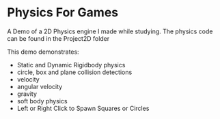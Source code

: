# Physics For Games

A Demo of a 2D Physics engine I made while studying.
The physics code can be found in the Project2D folder

This demo demonstrates: 

- Static and Dynamic Rigidbody physics
- circle, box and plane collision detections
- velocity
- angular velocity
- gravity
- soft body physics
- Left or Right Click to Spawn Squares or Circles
